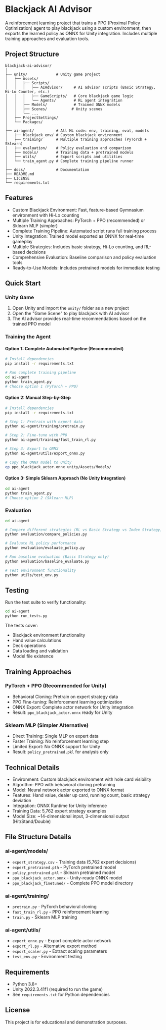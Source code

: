 # Blackjack AI Advisor

A reinforcement learning project that trains a PPO (Proximal Policy Optimization) agent to play blackjack using a custom environment, then exports the learned policy as ONNX for Unity integration. Includes multiple training approaches and evaluation tools.

## Project Structure

```
blackjack-ai-advisor/
│
├── unity/             # Unity game project
│   ├── Assets/
│   │   ├── Scripts/
│   │   │   ├── AIAdvisor/     # AI advisor scripts (Basic Strategy, Hi-Lo Counter, etc.)
│   │   │   ├── GameScripts/   # Core blackjack game logic
│   │   │   └── Agents/        # RL agent integration
│   │   ├── Models/            # Trained ONNX models
│   │   ├── Scenes/           # Unity scenes
│   │   └── ...
│   ├── ProjectSettings/
│   └── Packages/
│
├── ai-agent/          # All ML code: env, training, eval, models 
│   ├── blackjack_env/ # Custom blackjack environment
│   ├── training/      # Multiple training approaches (PyTorch + Sklearn)
│   ├── evaluation/    # Policy evaluation and comparison
│   ├── models/        # Training data + pretrained models
│   ├── utils/         # Export scripts and utilities
│   └── train_agent.py # Complete training pipeline runner
│
├── docs/              # Documentation
├── README.md
├── LICENSE
└── requirements.txt
```

## Features

- Custom Blackjack Environment: Fast, feature-based Gymnasium environment with Hi-Lo counting
- Multiple Training Approaches: PyTorch + PPO (recommended) or Sklearn MLP (simpler)
- Complete Training Pipeline: Automated script runs full training process
- Unity Integration: Trained model exported as ONNX for real-time gameplay
- Multiple Strategies: Includes basic strategy, Hi-Lo counting, and RL-based decisions
- Comprehensive Evaluation: Baseline comparison and policy evaluation tools
- Ready-to-Use Models: Includes pretrained models for immediate testing

## Quick Start

### Unity Game
1. Open Unity and import the `unity/` folder as a new project
2. Open the "Game Scene" to play blackjack with AI advisor
3. The AI advisor provides real-time recommendations based on the trained PPO model

### Training the Agent

#### Option 1: Complete Automated Pipeline (Recommended)
```bash
# Install dependencies
pip install -r requirements.txt

# Run complete training pipeline
cd ai-agent
python train_agent.py
# Choose option 1 (PyTorch + PPO)
```

#### Option 2: Manual Step-by-Step
```bash
# Install dependencies
pip install -r requirements.txt

# Step 1: Pretrain with expert data
python ai-agent/training/pretrain.py

# Step 2: Fine-tune with PPO
python ai-agent/training/fast_train_rl.py

# Step 3: Export to ONNX
python ai-agent/utils/export_onnx.py

# Copy the ONNX model to Unity
cp ppo_blackjack_actor.onnx unity/Assets/Models/
```

#### Option 3: Simple Sklearn Approach (No Unity Integration)
```bash
cd ai-agent
python train_agent.py
# Choose option 2 (Sklearn MLP)
```

### Evaluation
```bash
cd ai-agent

# Compare different strategies (RL vs Basic Strategy vs Index Strategy)
python evaluation/compare_policies.py

# Evaluate RL policy performance
python evaluation/evaluate_policy.py

# Run baseline evaluation (Basic Strategy only)
python evaluation/baseline_evaluate.py

# Test environment functionality
python utils/test_env.py
```

## Testing

Run the test suite to verify functionality:

```bash
cd ai-agent
python run_tests.py
```

The tests cover:
- Blackjack environment functionality
- Hand value calculations
- Deck operations
- Data loading and validation
- Model file existence

## Training Approaches

### PyTorch + PPO (Recommended for Unity)
- Behavioral Cloning: Pretrain on expert strategy data
- PPO Fine-tuning: Reinforcement learning optimization
- ONNX Export: Complete actor network for Unity integration
- Result: `ppo_blackjack_actor.onnx` ready for Unity

### Sklearn MLP (Simpler Alternative)
- Direct Training: Single MLP on expert data
- Faster Training: No reinforcement learning step
- Limited Export: No ONNX support for Unity
- Result: `policy_pretrained.pkl` for analysis only

## Technical Details

- Environment: Custom blackjack environment with hole card visibility
- Algorithm: PPO with behavioral cloning pretraining
- Model: Neural network actor exported to ONNX format
- Features: Hand value, dealer up card, running count, basic strategy deviation
- Integration: ONNX Runtime for Unity inference
- Training Data: 5,762 expert strategy examples
- Model Size: ~14-dimensional input, 3-dimensional output (Hit/Stand/Double)

## File Structure Details

### ai-agent/models/
- `expert_strategy.csv` - Training data (5,762 expert decisions)
- `expert_pretrained.pth` - PyTorch pretrained model
- `policy_pretrained.pkl` - Sklearn pretrained model
- `ppo_blackjack_actor.onnx` - Unity-ready ONNX model
- `ppo_blackjack_finetuned/` - Complete PPO model directory

### ai-agent/training/
- `pretrain.py` - PyTorch behavioral cloning
- `fast_train_rl.py` - PPO reinforcement learning
- `train.py` - Sklearn MLP training

### ai-agent/utils/
- `export_onnx.py` - Export complete actor network
- `export_rl.py` - Alternative export method
- `export_scaler.py` - Extract scaling parameters
- `test_env.py` - Environment testing

## Requirements

- Python 3.8+
- Unity 2022.3.41f1 (required to run the game)
- See `requirements.txt` for Python dependencies

## License

This project is for educational and demonstration purposes.

